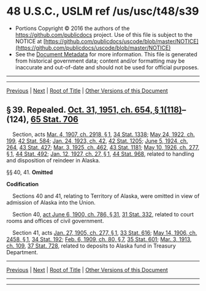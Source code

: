 ---
---

# 48 U.S.C., USLM ref /us/usc/t48/s39

* Portions Copyright © 2016 the authors of the https://github.com/publicdocs project.
  Use of this file is subject to the NOTICE at [https://github.com/publicdocs/uscode/blob/master/NOTICE](https://github.com/publicdocs/uscode/blob/master/NOTICE)
* See the [Document Metadata](././../../../..//README.md) for more information.
  This file is generated from historical government data; content and/or formatting may be inaccurate and out-of-date and should not be used for official purposes.

----------
----------

[Previous](./../../../..//us/usc/t48/ch2/m__us_usc_t48_s28.md) | [Next](./../../../..//us/usc/t48/ch2/m__us_usc_t48_s42.md) | [Root of Title](./../../../../) | [Other Versions of this Document](https://publicdocs.github.io/go/links?ns=uslm&ref=%2Fus%2Fusc%2Ft48%2Fs39)

## § 39. Repealed. [Oct. 31, 1951, ch. 654, § 1(118)][/us/act/1951-10-31/ch654/s1/118]–(124), [65 Stat. 706][/us/stat/65/706]

    Section, acts [Mar. 4, 1907, ch. 2918, § 1][/us/act/1907-03-04/ch2918/s1], [34 Stat. 1338][/us/stat/34/1338]; [May 24, 1922, ch. 199][/us/act/1922-05-24/ch199], [42 Stat. 584][/us/stat/42/584]; [Jan. 24, 1923, ch. 42][/us/act/1923-01-24/ch42], [42 Stat. 1205][/us/stat/42/1205]; [June 5, 1924, ch. 264][/us/act/1924-06-05/ch264], [43 Stat. 427][/us/stat/43/427]; [Mar. 3, 1925, ch. 462][/us/act/1925-03-03/ch462], [43 Stat. 1181][/us/stat/43/1181]; [May 10, 1926, ch. 277, § 1][/us/act/1926-05-10/ch277/s1], [44 Stat. 492][/us/stat/44/492]; [Jan. 12, 1927, ch. 27, § 1][/us/act/1927-01-12/ch27/s1], [44 Stat. 968][/us/stat/44/968], related to handling and disposition of reindeer in Alaska.

§§ 40, 41. __Omitted__ 

 __Codification__ 

    Sections 40 and 41, relating to Territory of Alaska, were omitted in view of admission of Alaska into the Union.

    Section 40, [act June 6, 1900, ch. 786, § 31][/us/act/1900-06-06/ch786/s31], [31 Stat. 332][/us/stat/31/332], related to court rooms and offices of civil government.

    Section 41, acts [Jan. 27, 1905, ch. 277, § 1][/us/act/1905-01-27/ch277/s1], [33 Stat. 616][/us/stat/33/616]; [May 14, 1906, ch. 2458, § 1][/us/act/1906-05-14/ch2458/s1], [34 Stat. 192][/us/stat/34/192]; [Feb. 6, 1909, ch. 80, § 7][/us/act/1909-02-06/ch80/s7], [35 Stat. 601][/us/stat/35/601]; [Mar. 3, 1913, ch. 109][/us/act/1913-03-03/ch109], [37 Stat. 728][/us/stat/37/728], related to deposits to Alaska fund in Treasury Department.

----------

[Previous](./../../../..//us/usc/t48/ch2/m__us_usc_t48_s28.md) | [Next](./../../../..//us/usc/t48/ch2/m__us_usc_t48_s42.md) | [Root of Title](./../../../../) | [Other Versions of this Document](https://publicdocs.github.io/go/links?ns=uslm&ref=%2Fus%2Fusc%2Ft48%2Fs39)

----------
----------

[/us/act/1951-10-31/ch654/s1/118]: https://publicdocs.github.io/go/links?ns=uslm&ref=%2Fus%2Fact%2F1951-10-31%2Fch654%2Fs1%2F118
[/us/stat/65/706]: https://publicdocs.github.io/go/links?ns=uslm&ref=%2Fus%2Fstat%2F65%2F706
[/us/act/1907-03-04/ch2918/s1]: https://publicdocs.github.io/go/links?ns=uslm&ref=%2Fus%2Fact%2F1907-03-04%2Fch2918%2Fs1
[/us/stat/34/1338]: https://publicdocs.github.io/go/links?ns=uslm&ref=%2Fus%2Fstat%2F34%2F1338
[/us/act/1922-05-24/ch199]: https://publicdocs.github.io/go/links?ns=uslm&ref=%2Fus%2Fact%2F1922-05-24%2Fch199
[/us/stat/42/584]: https://publicdocs.github.io/go/links?ns=uslm&ref=%2Fus%2Fstat%2F42%2F584
[/us/act/1923-01-24/ch42]: https://publicdocs.github.io/go/links?ns=uslm&ref=%2Fus%2Fact%2F1923-01-24%2Fch42
[/us/stat/42/1205]: https://publicdocs.github.io/go/links?ns=uslm&ref=%2Fus%2Fstat%2F42%2F1205
[/us/act/1924-06-05/ch264]: https://publicdocs.github.io/go/links?ns=uslm&ref=%2Fus%2Fact%2F1924-06-05%2Fch264
[/us/stat/43/427]: https://publicdocs.github.io/go/links?ns=uslm&ref=%2Fus%2Fstat%2F43%2F427
[/us/act/1925-03-03/ch462]: https://publicdocs.github.io/go/links?ns=uslm&ref=%2Fus%2Fact%2F1925-03-03%2Fch462
[/us/stat/43/1181]: https://publicdocs.github.io/go/links?ns=uslm&ref=%2Fus%2Fstat%2F43%2F1181
[/us/act/1926-05-10/ch277/s1]: https://publicdocs.github.io/go/links?ns=uslm&ref=%2Fus%2Fact%2F1926-05-10%2Fch277%2Fs1
[/us/stat/44/492]: https://publicdocs.github.io/go/links?ns=uslm&ref=%2Fus%2Fstat%2F44%2F492
[/us/act/1927-01-12/ch27/s1]: https://publicdocs.github.io/go/links?ns=uslm&ref=%2Fus%2Fact%2F1927-01-12%2Fch27%2Fs1
[/us/stat/44/968]: https://publicdocs.github.io/go/links?ns=uslm&ref=%2Fus%2Fstat%2F44%2F968
[/us/act/1900-06-06/ch786/s31]: https://publicdocs.github.io/go/links?ns=uslm&ref=%2Fus%2Fact%2F1900-06-06%2Fch786%2Fs31
[/us/stat/31/332]: https://publicdocs.github.io/go/links?ns=uslm&ref=%2Fus%2Fstat%2F31%2F332
[/us/act/1905-01-27/ch277/s1]: https://publicdocs.github.io/go/links?ns=uslm&ref=%2Fus%2Fact%2F1905-01-27%2Fch277%2Fs1
[/us/stat/33/616]: https://publicdocs.github.io/go/links?ns=uslm&ref=%2Fus%2Fstat%2F33%2F616
[/us/act/1906-05-14/ch2458/s1]: https://publicdocs.github.io/go/links?ns=uslm&ref=%2Fus%2Fact%2F1906-05-14%2Fch2458%2Fs1
[/us/stat/34/192]: https://publicdocs.github.io/go/links?ns=uslm&ref=%2Fus%2Fstat%2F34%2F192
[/us/act/1909-02-06/ch80/s7]: https://publicdocs.github.io/go/links?ns=uslm&ref=%2Fus%2Fact%2F1909-02-06%2Fch80%2Fs7
[/us/stat/35/601]: https://publicdocs.github.io/go/links?ns=uslm&ref=%2Fus%2Fstat%2F35%2F601
[/us/act/1913-03-03/ch109]: https://publicdocs.github.io/go/links?ns=uslm&ref=%2Fus%2Fact%2F1913-03-03%2Fch109
[/us/stat/37/728]: https://publicdocs.github.io/go/links?ns=uslm&ref=%2Fus%2Fstat%2F37%2F728


